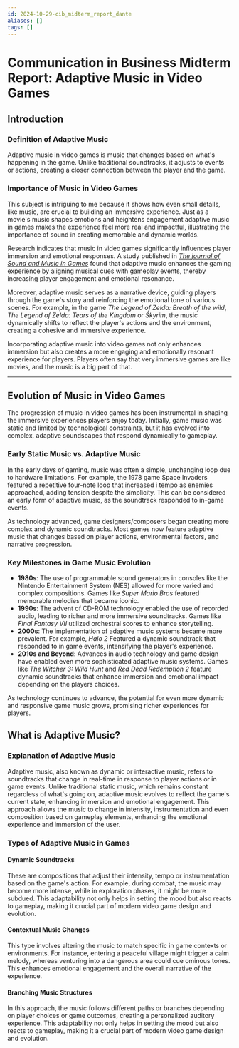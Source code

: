 ```yaml
---
id: 2024-10-29-cib_midterm_report_dante
aliases: []
tags: []
---
```


# Communication in Business Midterm Report: Adaptive Music in Video Games

## Introduction

### Definition of Adaptive Music

Adaptive music in video games is music that changes based on what's happening in the game.
Unlike traditional soundtracks, it adjusts to events or actions, creating a closer connection between the player and the game.

### Importance of Music in Video Games

This subject is intriguing to me because it shows how even small details, like music, are crucial to building an immersive experience.
Just as a movie's music shapes emotions and heightens engagement adaptive music in games makes the experience feel more real and impactful, illustrating the importance of sound in creating memorable and dynamic worlds.

Research indicates that music in video games significantly influences player immersion and emotional responses.
A study published in [_The journal of Sound and Music in Games_](https://online.ucpress.edu/jsmg/article/2/4/13/118800/LudomusicologyNormalizing-the-Study-of-Video-Game) found that adaptive music enhances the gaming experience by aligning musical cues with gameplay events, thereby increasing player engagement and emotional resonance.

Moreover, adaptive music serves as a narrative device, guiding players through the game's story and reinforcing the emotional tone of various scenes.
For example, in the game _The Legend of Zelda: Breath of the wild_, _The Legend of Zelda: Tears of the Kingdom_ or _Skyrim_, the music dynamically shifts to reflect the player's actions and the environment, creating a cohesive and immersive experience.

Incorporating adaptive music into video games not only enhances immersion but also creates a more engaging and emotionally resonant experience for players.
Players often say that very immersive games are like movies, and the music is a big part of that.

---

## Evolution of Music in Video Games

The progression of music in video games has been instrumental in shaping the immersive experiences players enjoy today. Initially, game music was static and limited by technological constraints, but it has evolved into complex, adaptive soundscapes that respond dynamically to gameplay.

### Early Static Music vs. Adaptive Music

In the early days of gaming, music was often a simple, unchanging loop due to hardware limitations.
For example, the 1978 game Space Invaders featured a repetitive four-note loop that increased i tempo as enemies approached, adding tension despite the simplicity.
This can be considered an early form of adaptive music, as the soundtrack responded to in-game events.

As technology advanced, game designers/composers began creating more complex and dynamic soundtracks. Most games now feature adaptive music that changes based on player actions, environmental factors, and narrative progression.

### Key Milestones in Game Music Evolution

- **1980s**: The use of programmable sound generators in consoles like the Nintendo Entertainment System (NES) allowed for more varied and complex compositions. Games like _Super Mario Bros_ featured memorable melodies that became iconic.
- **1990s**: The advent of CD-ROM technology enabled the use of recorded audio, leading to richer and more immersive soundtracks. Games like _Final Fantasy VII_ utilized orchestral scores to enhance storytelling.
- **2000s**: The implementation of adaptive music systems became more prevalent. For example, _Halo 2_ Featured a dynamic soundtrack that responded to in game events, intensifying the player's experience.
- **2010s and Beyond**: Advances in audio technology and game design have enabled even more sophisticated adaptive music systems. Games like _The Witcher 3: Wild Hunt_ and _Red Dead Redemption 2_ feature dynamic soundtracks that enhance immersion and emotional impact depending on the players choices.

As technology continues to advance, the potential for even more dynamic and responsive game music grows, promising richer experiences for players.

## What is Adaptive Music?

### Explanation of Adaptive Music

Adaptive music, also known as dynamic or interactive music, refers to soundtracks that change in real-time in response to player actions or in game events.
Unlike traditional static music, which remains constant regardless of what's going on, adaptive music evolves to reflect the game's current state, enhancing immersion and emotional engagement.
This approach allows the music to change in intensity, instrumentation and even composition based on gameplay elements, enhancing the emotional experience and immersion of the user.

### Types of Adaptive Music in Games

#### Dynamic Soundtracks

These are compositions that adjust their intensity, tempo or instrumentation based on the game's action.
For example, during combat, the music may become more intense, while in exploration phases, it might be more subdued.
This adaptability not only helps in setting the mood but also reacts to gameplay, making it crucial part of modern video game design and evolution.

#### Contextual Music Changes

This type involves altering the music to match specific in game contexts or environments.
For instance, entering a peaceful village might trigger a calm melody, whereas venturing into a dangerous area could cue ominous tones.
This enhances emotional engagement and the overall narrative of the experience.

#### Branching Music Structures

In this approach, the music follows different paths or branches depending on player choices or game outcomes, creating a personalized auditory experience.
This adaptability not only helps in setting the mood but also reacts to gameplay, making it a crucial part of modern video game design and evolution.
